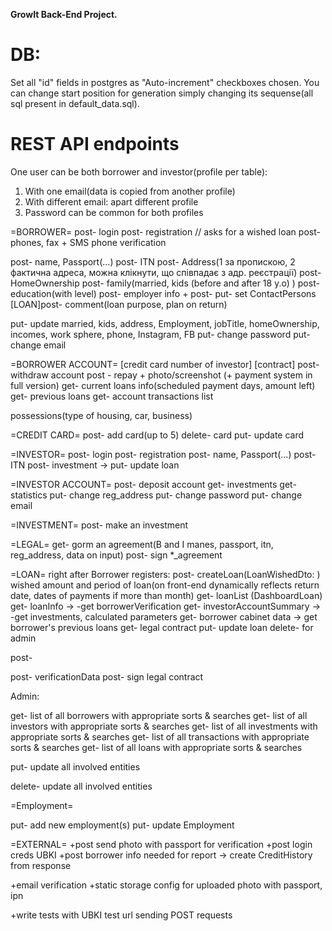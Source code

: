  **GrowIt Back-End Project.**
 
DB:
=====
Set all "id" fields in postgres as "Auto-increment" checkboxes chosen.
You can change start position for generation simply changing its sequense(all sql present in default_data.sql).



REST API endpoints
========

One user can be both borrower and investor(profile per table):
1) With one email(data is copied from another profile)
2) With different email: apart different profile
3) Password can be common for both profiles

=BORROWER=
post- login
post- registration
// asks for a wished loan
post- phones, fax + SMS phone verification

post- name, Passport(...)
post- ITN
post- Address(1 за пропискою, 2 фактична адреса, можна клікнути, що співпадає з адр. реєстрації)
post- HomeOwnership
post- family(married, kids (before and after 18 y.o) )
post- education(with level)
post- employer info +
post- put- set ContactPersons
[LOAN]post- comment(loan purpose, plan on return)

put- update married, kids, address, Employment, jobTitle, homeOwnership, incomes, work sphere, phone, Instagram, FB
put- change password
put- change email

=BORROWER ACCOUNT=
[credit card number of investor]
[contract]
post- withdraw account
post - repay + photo/screenshot (+ payment system in full version)
get- current loans info(scheduled payment days, amount left)
get- previous loans
get- account transactions list


possessions(type of housing, car, business)

=CREDIT CARD=
post- add card(up to 5)
delete-  card
put- update card


=INVESTOR=
post- login
post- registration
post- name, Passport(...)
post- ITN
post- investment    -> put- update loan 

=INVESTOR ACCOUNT=
post- deposit account
get- investments
get-  statistics
put- change reg_address
put- change password
put- change email

=INVESTMENT=
post- make an investment

=LEGAL=
get- gorm an agreement(B and I manes, passport, itn, reg_address, data on input)
post- sign *_agreement



=LOAN=
right after Borrower registers: 
post- createLoan(LoanWishedDto: ) wished amount and period of loan(on front-end dynamically reflects return date, dates of payments if more than month)
get- loanList (DashboardLoan)
get- loanInfo -> -get borrowerVerification
get- investorAccountSummary -> -get investments, calculated parameters
get- borrower cabinet data -> get borrower's previous loans
get- legal contract
put- update loan
delete- for admin






post- 

post- verificationData
post- sign legal contract



Admin:

get- list of all borrowers with appropriate sorts & searches
get- list of all investors with appropriate sorts & searches
get- list of all investments with appropriate sorts & searches
get- list of all transactions with appropriate sorts & searches
get- list of all loans with appropriate sorts & searches

put- update all involved entities 

delete- update all involved entities 


=Employment=

put- add new employment(s)
put- update Employment


=EXTERNAL=
+post send photo with passport for verification
+post login creds UBKI
+post borrower info needed for report -> create CreditHistory from response



+email verification
+static storage config for uploaded photo with passport, ipn

+write tests with UBKI test url sending POST requests
